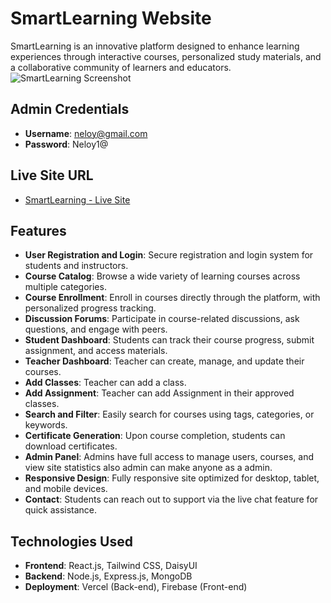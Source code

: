 # SmartLearning Website

SmartLearning is an innovative platform designed to enhance learning experiences through interactive courses, personalized study materials, and a collaborative community of learners and educators.
![SmartLearning Screenshot](https://i.ibb.co/Mks8KbXd/Screenshot-82.png)
## Admin Credentials

- **Username**: neloy@gmail.com
- **Password**: Neloy1@

## Live Site URL

- [SmartLearning - Live Site](https://smart-learning-710c0.web.app/)

## Features

- **User Registration and Login**: Secure registration and login system for students and instructors.
- **Course Catalog**: Browse a wide variety of learning courses across multiple categories.
- **Course Enrollment**: Enroll in courses directly through the platform, with personalized progress tracking.
- **Discussion Forums**: Participate in course-related discussions, ask questions, and engage with peers.
- **Student Dashboard**: Students can track their course progress, submit assignment, and access materials.
- **Teacher Dashboard**: Teacher can create, manage, and update their courses.
- **Add Classes**: Teacher can add a class.
- **Add Assignment**: Teacher can add Assignment in their approved classes.
- **Search and Filter**: Easily search for courses using tags, categories, or keywords.
- **Certificate Generation**: Upon course completion, students can download certificates.
- **Admin Panel**: Admins have full access to manage users, courses, and view site statistics also admin can make anyone as a admin.
- **Responsive Design**: Fully responsive site optimized for desktop, tablet, and mobile devices.
- **Contact**: Students can reach out to support via the live chat feature for quick assistance.

## Technologies Used

- **Frontend**: React.js, Tailwind CSS, DaisyUI
- **Backend**: Node.js, Express.js, MongoDB
- **Deployment**: Vercel (Back-end), Firebase (Front-end)
